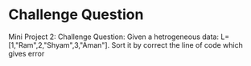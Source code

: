 # Challenge Question 
Mini Project 2: Challenge Question:
Given a hetrogeneous data:
L=[1,"Ram",2,"Shyam",3,"Aman"].
Sort it by correct the line of code which gives error
